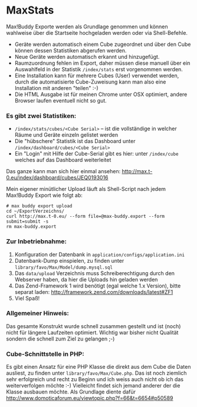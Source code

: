 MaxStats
========

Max!Buddy Exporte werden als Grundlage genommen und können wahlweise über die Startseite hochgeladen werden oder via Shell-Befehle.

- Geräte werden automatisch einem Cube zugeordnet und über den Cube können dessen Statistiken abgerufen werden.
- Neue Geräte werden automatisch erkannt und hinzugefügt.
- Raumzuordnung fehlen im Export, daher müssen diese manuell über ein Auswahlfeld in der Statistik `/index/stats` erst vorgenommen werden.
- Eine Installation kann für mehrere Cubes (User) verwendet werden, durch die automatisierte Cube-Zuweisung kann man also eine Installation mit anderen "teilen" :-)
- Die HTML Ausgabe ist für meinen Chrome unter OSX optimiert, andere Browser laufen eventuell nicht so gut.

### Es gibt zwei Statistiken:

- `/index/stats/cubes/<Cube Serial>` – ist die vollständige in welcher Räume und Geräte einzeln gelistet werden
- Die "hübschere" Statistik ist das Dashboard unter `/index/dashboard/cubes/<Cube Serial>`
- Ein "Login" mit Hilfe der Cube-Serial gibt es hier: unter `/index/cube` welches auf das Dashboard weiterleitet

Das ganze kann man sich hier einmal ansehen: http://max.t-0.eu/index/dashboard/cubes/JEQ0193016

Mein eigener minütlicher Upload läuft als Shell-Script nach jedem Max!Buddy Export wie folgt ab:

    # max buddy export upload
    cd ~/ExportVerzeichns/
    curl http://max.t-0.eu/ --form file=@max-buddy.export --form submit=submit -s
    rm max-buddy.export


### Zur Inbetriebnahme:

1. Konfiguration der Datenbank in `application/configs/application.ini`
2. Datenbank-Dump einspielen, zu finden unter `library/favo/Max/Model/dump.mysql.sql`
3. Das `data/upload` Verzeichnis muss Schreiberechtigung durch den Webserver haben, da hier die Uploads hin geladen werden
4. Das Zend-Framework 1 wird benötigt (egal welche 1.x Version), bitte separat laden: http://framework.zend.com/downloads/latest#ZF1
5. Viel Spaß!

### Allgemeiner Hinweis:

Das gesamte Konstrukt wurde schnell zusammen gestellt und ist (noch) nicht für längere Laufzeiten optimiert. Wichtig war bisher nicht Qualität sondern die schnell zum Ziel zu gelangen ;-)

### Cube-Schnittstelle in PHP:

Es gibt einen Ansatz für eine PHP Klasse die direkt aus dem Cube die Daten ausliest, zu finden unter `library/favo/Max/Cube.php`. Das ist noch ziemlich sehr erfolgreich und recht zu Beginn und ich weiss auch nicht ob ich das weiterverfolgen möchte :-)
Vielleicht findet sich jemand anderer der die Klasse ausbauen möchte. Als Grundlage diente dafür http://www.domoticaforum.eu/viewtopic.php?f=66&t=6654#p50589
